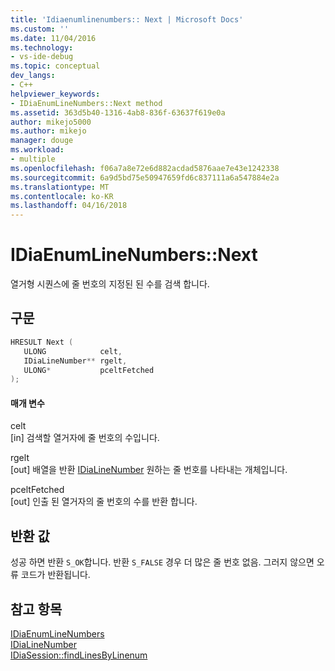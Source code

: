 ```yaml
---
title: 'Idiaenumlinenumbers:: Next | Microsoft Docs'
ms.custom: ''
ms.date: 11/04/2016
ms.technology:
- vs-ide-debug
ms.topic: conceptual
dev_langs:
- C++
helpviewer_keywords:
- IDiaEnumLineNumbers::Next method
ms.assetid: 363d5b40-1316-4ab8-836f-63637f619e0a
author: mikejo5000
ms.author: mikejo
manager: douge
ms.workload:
- multiple
ms.openlocfilehash: f06a7a8e72e6d882acdad5876aae7e43e1242338
ms.sourcegitcommit: 6a9d5bd75e50947659fd6c837111a6a547884e2a
ms.translationtype: MT
ms.contentlocale: ko-KR
ms.lasthandoff: 04/16/2018
---
```

# <a name="idiaenumlinenumbersnext"></a>IDiaEnumLineNumbers::Next
열거형 시퀀스에 줄 번호의 지정된 된 수를 검색 합니다.  
  
## <a name="syntax"></a>구문  
  
```C++  
HRESULT Next (   
   ULONG            celt,  
   IDiaLineNumber** rgelt,  
   ULONG*           pceltFetched  
);  
```  
  
#### <a name="parameters"></a>매개 변수  
 celt  
 [in] 검색할 열거자에 줄 번호의 수입니다.  
  
 rgelt  
 [out] 배열을 반환 [IDiaLineNumber](../../debugger/debug-interface-access/idialinenumber.md) 원하는 줄 번호를 나타내는 개체입니다.  
  
 pceltFetched  
 [out] 인출 된 열거자의 줄 번호의 수를 반환 합니다.  
  
## <a name="return-value"></a>반환 값  
 성공 하면 반환 `S_OK`합니다. 반환 `S_FALSE` 경우 더 많은 줄 번호 없음. 그러지 않으면 오류 코드가 반환됩니다.  
  
## <a name="see-also"></a>참고 항목  
 [IDiaEnumLineNumbers](../../debugger/debug-interface-access/idiaenumlinenumbers.md)   
 [IDiaLineNumber](../../debugger/debug-interface-access/idialinenumber.md)   
 [IDiaSession::findLinesByLinenum](../../debugger/debug-interface-access/idiasession-findlinesbylinenum.md)
